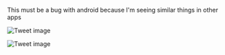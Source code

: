 This must be a bug with android because I'm seeing similar things in other apps


![Tweet image](/assets/crosspoast/FqPbuNRaEAAOjGM.jpg)

![Tweet image](/assets/crosspoast/FqPbuYsaQAAQPhR.jpg)

